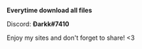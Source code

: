 **Everytime download all files**

Discord: **Đarkk#7410**

Enjoy my sites and don't forget to share! <3
